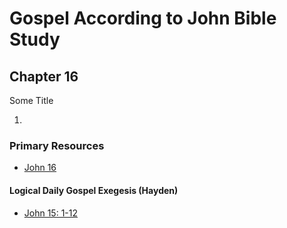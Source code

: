 # Gospel According to John Bible Study

## Chapter 16

Some Title

1. 


### Primary Resources

* [John 16](https://www.biblegateway.com/passage/?search=John%2016&version=RSVCE)


#### Logical Daily Gospel Exegesis (Hayden)
* [John 15: 1-12](https://open.spotify.com/episode/6rtbnfBszA7k7msBvHWQ3V)


